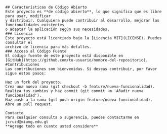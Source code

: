     ## Características de Código Abierto
    Este proyecto es **de código abierto**, lo que significa que es libre para usar, modificar 
    y distribuir. Cualquiera puede contribuir al desarrollo, mejorar las funcionalidades existentes 
    o adaptar la aplicación según sus necesidades.
    ### Licencia
    Este proyecto está licenciado bajo la [Licencia MIT](LICENSE). Puedes consultar el 
    archivo de licencia para más detalles.
    ### Acceso al Código Fuente
    El código fuente de este proyecto está disponible en 
    [GitHub](https://github.com/tu-usuario/nombre-del-repositorio). 
    #Contribuciones
    Las contribuciones son bienvenidas. Si deseas contribuir, por favor sigue estos pasos:

    Haz un fork del proyecto.
    Crea una nueva rama (git checkout -b feature/nueva-funcionalidad).
    Realiza tus cambios y haz commit (git commit -m 'Añadir nueva funcionalidad').
    Haz push a la rama (git push origin feature/nueva-funcionalidad).
    Abre un pull request.
    
    Contacto
    Para cualquier consulta o sugerencia, puedes contactarme en jcruzd@miumg.edu.gt
    **Agrege todo en cuanto usted considere**
